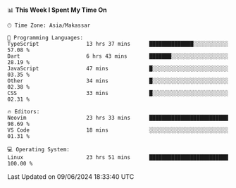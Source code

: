 <!--START_SECTION:waka-->
📊 **This Week I Spent My Time On** 

```text
🕑︎ Time Zone: Asia/Makassar

💬 Programming Languages: 
TypeScript               13 hrs 37 mins      ██████████████░░░░░░░░░░░   57.08 % 
Dart                     6 hrs 43 mins       ███████░░░░░░░░░░░░░░░░░░   28.19 % 
JavaScript               47 mins             █░░░░░░░░░░░░░░░░░░░░░░░░   03.35 % 
Other                    34 mins             █░░░░░░░░░░░░░░░░░░░░░░░░   02.38 % 
CSS                      33 mins             █░░░░░░░░░░░░░░░░░░░░░░░░   02.31 % 

🔥 Editors: 
Neovim                   23 hrs 33 mins      █████████████████████████   98.69 % 
VS Code                  18 mins             ░░░░░░░░░░░░░░░░░░░░░░░░░   01.31 % 

💻 Operating System: 
Linux                    23 hrs 51 mins      █████████████████████████   100.00 % 
```


 Last Updated on 09/06/2024 18:33:40 UTC
<!--END_SECTION:waka-->
